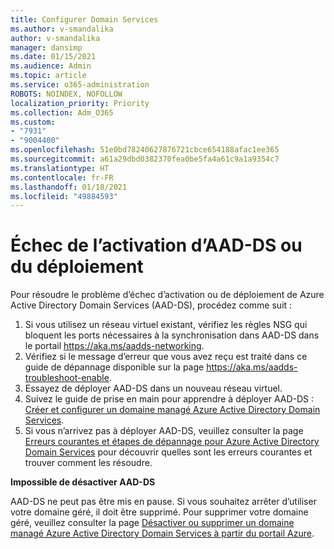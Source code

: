 ```yaml
---
title: Configurer Domain Services
ms.author: v-smandalika
author: v-smandalika
manager: dansimp
ms.date: 01/15/2021
ms.audience: Admin
ms.topic: article
ms.service: o365-administration
ROBOTS: NOINDEX, NOFOLLOW
localization_priority: Priority
ms.collection: Adm_O365
ms.custom:
- "7931"
- "9004400"
ms.openlocfilehash: 51e0bd78240627876721cbce654188afac1ee365
ms.sourcegitcommit: a61a29dbd0382370fea0be5fa4a61c9a1a9354c7
ms.translationtype: HT
ms.contentlocale: fr-FR
ms.lasthandoff: 01/18/2021
ms.locfileid: "49884593"
---
```

# <a name="unable-to-enable-aad-ds-or-deployment-is-failing"></a>Échec de l’activation d’AAD-DS ou du déploiement

Pour résoudre le problème d’échec d’activation ou de déploiement de Azure Active Directory Domain Services (AAD-DS), procédez comme suit :

1. Si vous utilisez un réseau virtuel existant, vérifiez les règles NSG qui bloquent les ports nécessaires à la synchronisation dans AAD-DS dans le portail https://aka.ms/aadds-networking.
2. Vérifiez si le message d’erreur que vous avez reçu est traité dans ce guide de dépannage disponible sur la page https://aka.ms/aadds-troubleshoot-enable.
3. Essayez de déployer AAD-DS dans un nouveau réseau virtuel.
4. Suivez le guide de prise en main pour apprendre à déployer AAD-DS : [Créer et configurer un domaine managé Azure Active Directory Domain Services](https://docs.microsoft.com/azure/active-directory-domain-services/tutorial-create-instance).
5. Si vous n’arrivez pas à déployer AAD-DS, veuillez consulter la page [Erreurs courantes et étapes de dépannage pour Azure Active Directory Domain Services](https://docs.microsoft.com/azure/active-directory-domain-services/troubleshoot) pour découvrir quelles sont les erreurs courantes et trouver comment les résoudre. 

**Impossible de désactiver AAD-DS**

AAD-DS ne peut pas être mis en pause. Si vous souhaitez arrêter d’utiliser votre domaine géré, il doit être supprimé.
Pour supprimer votre domaine géré, veuillez consulter la page [Désactiver ou supprimer un domaine managé Azure Active Directory Domain Services à partir du portail Azure](https://docs.microsoft.com/azure/active-directory-domain-services/delete-aadds).



